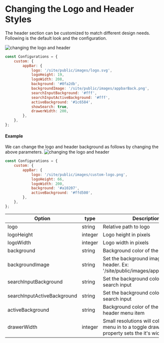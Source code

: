 # Changing the Logo and Header Styles

The header section can be customized to match different design needs. Following is the default look and the configuration.

 ![changing the logo and header]({{base_path}}/assets/img/learn/changing-the-logo-and-header1.png) 

```js
const Configurations = {
    custom: {
        appBar: {
            logo: '/site/public/images/logo.svg',
            logoHeight: 19,
            logoWidth: 208,
            background: '#0fa2db',
            backgroundImage: '/site/public/images/appbarBack.png',
            searchInputBackground: '#fff',
            searchInputActiveBackground: '#fff',
            activeBackground: '#1c6584',
            showSearch: true,
            drawerWidth: 200,
        },
    },
};
```
#### Example

We can change the logo and header background as follows by changing the above parameters.
 ![changing the logo and header]({{base_path}}/assets/img/learn/changing-the-logo-and-header2.png) 

```js
const Configurations = {
    custom: {
        appBar: {
            logo: '/site/public/images/custom-logo.png',
            logoHeight: 66,
            logoWidth: 200,
            background: '#a10207',
            activeBackground: '#ffd500',
        },
    },
};
```

| Option | type | Description |
| ------ | -- | ----------- |
| logo | string | Relative path to logo |
| logoHeight | integer | Logo height in pixels |
| logoWidth | integer | Logo width in pixels |
| background | string | Background color of the header |
| backgroundImage | string | Set the background image to the header. Ex: '/site/public/images/appbarBack.png' |
| searchInputBackground | string | Set the background color for the search input |
| searchInputActiveBackground | string | Set the background color for the search input |
| activeBackground | string | Background color of the selected header menu item |
| drawerWidth | integer | Small resolutions will collopse the top menu in to a toggle drawer. This property sets the it's width in pixels |